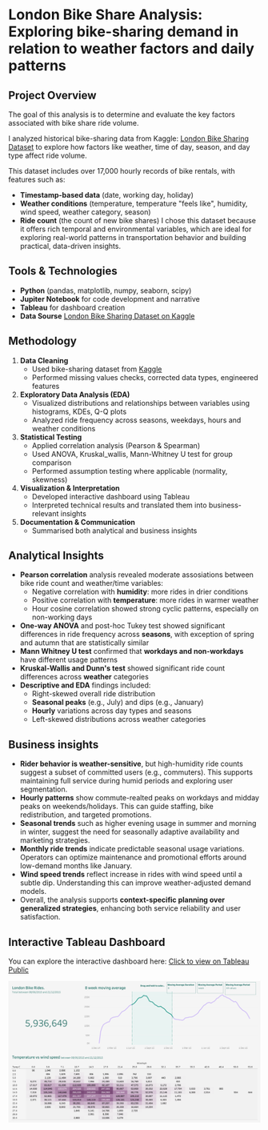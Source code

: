 # London Bike Share Analysis: Exploring bike-sharing demand in relation to weather factors and daily patterns

## Project Overview  
The goal of this analysis is to determine and evaluate the key factors associated with bike share ride volume.  
  
I analyzed historical bike-sharing data from Kaggle: [London Bike Sharing Dataset](https://www.kaggle.com/datasets/hmavrodiev/london-bike-sharing-dataset) to explore how factors like weather, time of day, season, and day type affect ride volume.

This dataset includes over 17,000 hourly records of bike rentals, with features such as:
- **Timestamp-based data** (date, working day, holiday)
- **Weather conditions** (temperature, temperature "feels like", humidity, wind speed, weather category, season)
- **Ride count** (the count of new bike shares)
I chose this dataset because it offers rich temporal and environmental variables, which are ideal for exploring real-world patterns in transportation behavior and building practical, data-driven insights.

## Tools & Technologies
- **Python** (pandas, matplotlib, numpy, seaborn, scipy)
- **Jupiter Notebook** for code development and narrative
- **Tableau** for dashboard creation
- **Data Sourse** [London Bike Sharing Dataset on Kaggle](https://www.kaggle.com/datasets/hmavrodiev/london-bike-sharing-dataset)

## Methodology
1. **Data Cleaning**
   - Used bike-sharing dataset from [Kaggle](https://www.kaggle.com/datasets/hmavrodiev/london-bike-sharing-dataset)
   - Performed missing values checks, corrected data types, engineered features
2. **Exploratory Data Analysis (EDA)**
   - Visualized distributions and relationships between variables using histograms, KDEs, Q-Q plots
   - Analyzed ride frequency across seasons, weekdays, hours and weather conditions
4. **Statistical Testing**
   - Applied correlation analysis (Pearson & Spearman)
   - Used ANOVA, Kruskal_wallis, Mann-Whitney U test for group comparison
   - Performed assumption testing where applicable (normality, skewness)
6. **Visualization & Interpretation**
   - Developed interactive dashboard using Tableau
   - Interpreted technical results and translated them into business-relevant insights
8. **Documentation & Communication**
   - Summarised both analytical and business insights

## Analytical Insights
- **Pearson correlation** analysis revealed moderate assosiations between bike ride count and weather/time variables:
  - Negative correlation with **humidity**: more rides in drier conditions
  - Positive correlation with **temperature**: more rides in warmer weather
  - Hour cosine correlation showed strong cyclic patterns, especially on non-working days
- **One-way ANOVA** and post-hoc Tukey test showed significant differences in ride frequency across **seasons**, with exception of spring and autumn that are statistically similar
- **Mann Whitney U test** confirmed that **workdays and non-workdays** have different usage patterns
- **Kruskal-Wallis and Dunn's test** showed significant ride count differences across **weather** categories
- **Descriptive and EDA** findings included:
  - Right-skewed overall ride distribution
  - **Seasonal peaks** (e.g., July) and dips (e.g., January)
  - **Hourly** variations across day types and seasons
  - Left-skewed distributions across weather categories

## Business insights
- **Rider behavior is weather-sensitive**, but high-humidity ride counts suggest a subset of committed users (e.g., commuters). This supports maintaining full service during humid periods and exploring user segmentation.
- **Hourly patterns** show commute-realted peaks on workdays and midday peaks on weekends/holidays. This can guide staffing, bike redistribution, and targeted promotions.
- **Seasonal trends** such as higher evening usage in summer and morning in winter, suggest the need for seasonally adaptive availability and marketing strategies.
- **Monthly ride trends** indicate predictable seasonal usage variations. Operators can optimize maintenance and promotional efforts around low-demand months like January.
- **Wind speed trends** reflect increase in rides with wind speed until a subtle dip. Understanding this can improve weather-adjusted demand models.
- Overall, the analysis supports **context-specific planning over generalized strategies**, enhancing both service reliability and user satisfaction.

## Interactive Tableau Dashboard
You can explore the interactive dashboard here:
[Click to view on Tableau Public](https://public.tableau.com/shared/WGZJJX8Z4?:display_count=n&:origin=viz_share_link)

![Dashboard Preview](images/dashboard_preview.png)
